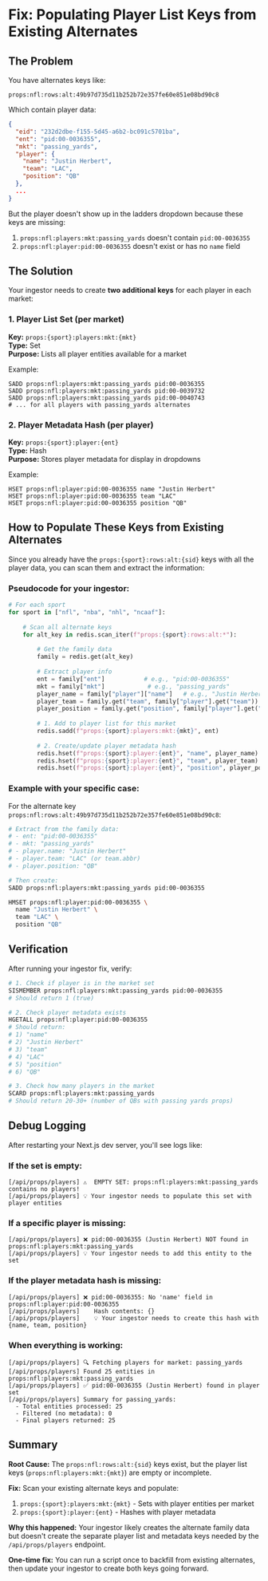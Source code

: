 # Fix: Populating Player List Keys from Existing Alternates

## The Problem

You have alternates keys like:
```
props:nfl:rows:alt:49b97d735d11b252b72e357fe60e851e08bd90c8
```

Which contain player data:
```json
{
  "eid": "232d2dbe-f155-5d45-a6b2-bc091c5701ba",
  "ent": "pid:00-0036355",
  "mkt": "passing_yards",
  "player": {
    "name": "Justin Herbert",
    "team": "LAC",
    "position": "QB"
  },
  ...
}
```

But the player doesn't show up in the ladders dropdown because these keys are missing:
1. `props:nfl:players:mkt:passing_yards` doesn't contain `pid:00-0036355`
2. `props:nfl:player:pid:00-0036355` doesn't exist or has no `name` field

## The Solution

Your ingestor needs to create **two additional keys** for each player in each market:

### 1. Player List Set (per market)
**Key:** `props:{sport}:players:mkt:{mkt}`  
**Type:** Set  
**Purpose:** Lists all player entities available for a market

Example:
```redis
SADD props:nfl:players:mkt:passing_yards pid:00-0036355
SADD props:nfl:players:mkt:passing_yards pid:00-0039732
SADD props:nfl:players:mkt:passing_yards pid:00-0040743
# ... for all players with passing_yards alternates
```

### 2. Player Metadata Hash (per player)
**Key:** `props:{sport}:player:{ent}`  
**Type:** Hash  
**Purpose:** Stores player metadata for display in dropdowns

Example:
```redis
HSET props:nfl:player:pid:00-0036355 name "Justin Herbert"
HSET props:nfl:player:pid:00-0036355 team "LAC"
HSET props:nfl:player:pid:00-0036355 position "QB"
```

## How to Populate These Keys from Existing Alternates

Since you already have the `props:{sport}:rows:alt:{sid}` keys with all the player data, you can scan them and extract the information:

### Pseudocode for your ingestor:

```python
# For each sport
for sport in ["nfl", "nba", "nhl", "ncaaf"]:
    
    # Scan all alternate keys
    for alt_key in redis.scan_iter(f"props:{sport}:rows:alt:*"):
        
        # Get the family data
        family = redis.get(alt_key)
        
        # Extract player info
        ent = family["ent"]           # e.g., "pid:00-0036355"
        mkt = family["mkt"]            # e.g., "passing_yards"
        player_name = family["player"]["name"]   # e.g., "Justin Herbert"
        player_team = family.get("team", family["player"].get("team"))
        player_position = family.get("position", family["player"].get("position"))
        
        # 1. Add to player list for this market
        redis.sadd(f"props:{sport}:players:mkt:{mkt}", ent)
        
        # 2. Create/update player metadata hash
        redis.hset(f"props:{sport}:player:{ent}", "name", player_name)
        redis.hset(f"props:{sport}:player:{ent}", "team", player_team)
        redis.hset(f"props:{sport}:player:{ent}", "position", player_position)
```

### Example with your specific case:

For the alternate key `props:nfl:rows:alt:49b97d735d11b252b72e357fe60e851e08bd90c8`:

```bash
# Extract from the family data:
# - ent: "pid:00-0036355"
# - mkt: "passing_yards"
# - player.name: "Justin Herbert"
# - player.team: "LAC" (or team.abbr)
# - player.position: "QB"

# Then create:
SADD props:nfl:players:mkt:passing_yards pid:00-0036355

HMSET props:nfl:player:pid:00-0036355 \
  name "Justin Herbert" \
  team "LAC" \
  position "QB"
```

## Verification

After running your ingestor fix, verify:

```bash
# 1. Check if player is in the market set
SISMEMBER props:nfl:players:mkt:passing_yards pid:00-0036355
# Should return 1 (true)

# 2. Check player metadata exists
HGETALL props:nfl:player:pid:00-0036355
# Should return:
# 1) "name"
# 2) "Justin Herbert"
# 3) "team"
# 4) "LAC"
# 5) "position"
# 6) "QB"

# 3. Check how many players in the market
SCARD props:nfl:players:mkt:passing_yards
# Should return 20-30+ (number of QBs with passing yards props)
```

## Debug Logging

After restarting your Next.js dev server, you'll see logs like:

### If the set is empty:
```
[/api/props/players] ⚠️  EMPTY SET: props:nfl:players:mkt:passing_yards contains no players!
[/api/props/players] 💡 Your ingestor needs to populate this set with player entities
```

### If a specific player is missing:
```
[/api/props/players] ❌ pid:00-0036355 (Justin Herbert) NOT found in props:nfl:players:mkt:passing_yards
[/api/props/players] 💡 Your ingestor needs to add this entity to the set
```

### If the player metadata hash is missing:
```
[/api/props/players] ❌ pid:00-0036355: No 'name' field in props:nfl:player:pid:00-0036355
[/api/props/players]    Hash contents: {}
[/api/props/players]    💡 Your ingestor needs to create this hash with {name, team, position}
```

### When everything is working:
```
[/api/props/players] 🔍 Fetching players for market: passing_yards
[/api/props/players] Found 25 entities in props:nfl:players:mkt:passing_yards
[/api/props/players] ✅ pid:00-0036355 (Justin Herbert) found in player set
[/api/props/players] Summary for passing_yards:
  - Total entities processed: 25
  - Filtered (no metadata): 0
  - Final players returned: 25
```

## Summary

**Root Cause:** The `props:nfl:rows:alt:{sid}` keys exist, but the player list keys (`props:nfl:players:mkt:{mkt}`) are empty or incomplete.

**Fix:** Scan your existing alternate keys and populate:
1. `props:{sport}:players:mkt:{mkt}` - Sets with player entities per market
2. `props:{sport}:player:{ent}` - Hashes with player metadata

**Why this happened:** Your ingestor likely creates the alternate family data but doesn't create the separate player list and metadata keys needed by the `/api/props/players` endpoint.

**One-time fix:** You can run a script once to backfill from existing alternates, then update your ingestor to create both keys going forward.

